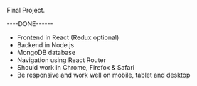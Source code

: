 Final Project.

----DONE------

- Frontend in React (Redux optional)
- Backend in Node.js
- MongoDB database
- Navigation using React Router
- Should work in Chrome, Firefox & Safari
- Be responsive and work well on mobile, tablet and desktop

